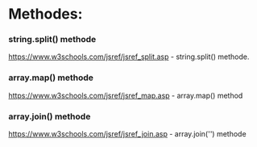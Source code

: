 # Methodes:

### string.split() methode

https://www.w3schools.com/jsref/jsref_split.asp - string.split() methode.

### array.map() methode

https://www.w3schools.com/jsref/jsref_map.asp - array.map() method

### array.join() methode

https://www.w3schools.com/jsref/jsref_join.asp - array.join('') methode
